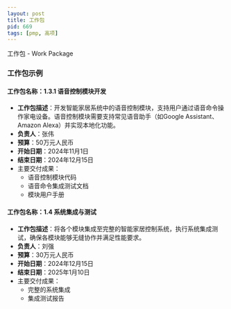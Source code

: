 ```yaml
---
layout: post
title: 工作包
pid: 669
tags: [pmp, 高项]
---
```




工作包 - Work Package

### **工作包示例**

#### 工作包名称：1.3.1 语音控制模块开发

- **工作包描述**：开发智能家居系统中的语音控制模块，支持用户通过语音命令操作家电设备。语音控制模块需要支持常见语音助手（如Google Assistant、Amazon Alexa）并实现本地化功能。
- **负责人**：张伟
- **预算**：50万元人民币
- **开始日期**：2024年11月1日
- **结束日期**：2024年12月15日
- 主要交付成果：
  - 语音控制模块代码
  - 语音命令集成测试文档
  - 模块用户手册

#### 工作包名称：1.4 系统集成与测试

- **工作包描述**：将各个模块集成至完整的智能家居控制系统，执行系统集成测试，确保各模块能够无缝协作并满足性能要求。
- **负责人**：刘强
- **预算**：30万元人民币
- **开始日期**：2024年12月15日
- **结束日期**：2025年1月10日
- 主要交付成果：
  - 完整的系统集成
  - 集成测试报告
